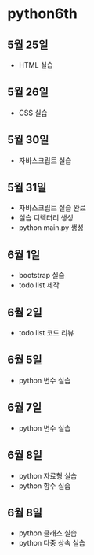 # python6th

## 5월 25일 
- HTML 실습

## 5월 26일
- CSS 실습

## 5월 30일
- 자바스크립트 실습

## 5월 31일
- 자바스크립트 실습 완료
- 실습 디렉터리 생성
- python main.py 생성

## 6월 1일
- bootstrap 실습
- todo list 제작

## 6월 2일
- todo list 코드 리뷰 

## 6월 5일
- python 변수 실습

## 6월 7일
- python 변수 실습

## 6월 8일
- python 자료형 실습
- python 함수 실습

## 6월 8일
- python 클래스 실습
- python 다중 상속 실습

